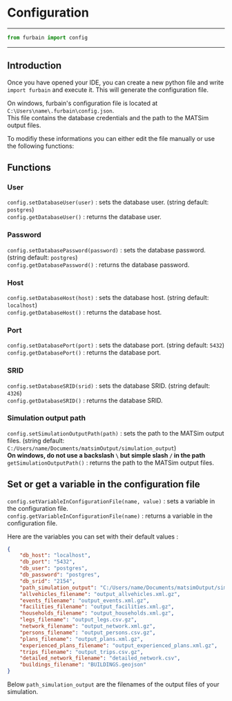 # Configuration

___

```python
from furbain import config
```
___

## Introduction

Once you have opened your IDE, you can create a new python file and write `import furbain` and execute it. This will generate the configuration file.  

On windows, furbain's configuration file is located at `C:\Users\name\.furbain\config.json`.  
This file contains the database credentials and the path to the MATSim output files.  

To modifiy these informations you can either edit the file manually or use the following functions:

## Functions

### User

`config.setDatabaseUser(user)` : sets the database user. (string default: `postgres`)  
`config.getDatabaseUser()` : returns the database user.  


### Password

`config.setDatabasePassword(password)` : sets the database password. (string default: `postgres`)  
`config.getDatabasePassword()` : returns the database password.  


### Host

`config.setDatabaseHost(host)` : sets the database host. (string default: `localhost`)  
`config.getDatabaseHost()` : returns the database host.  

### Port

`config.setDatabasePort(port)` : sets the database port. (string default: `5432`)  
`config.getDatabasePort()` : returns the database port.  

### SRID

`config.setDatabaseSRID(srid)` : sets the database SRID. (string default: `4326`)  
`config.getDatabaseSRID()` : returns the database SRID.  

### Simulation output path

`config.setSimulationOutputPath(path)` : sets the path to the MATSim output files. (string default: `C:/Users/name/Documents/matsimOutput/simulation_output`)  
**On windows, do not use a backslash `\` but simple slash `/` in the path**  
`getSimulationOutputPath()` : returns the path to the MATSim output files.  

## Set or get a variable in the configuration file

`config.setVariableInConfigurationFile(name, value)` : sets a variable in the configuration file.  
`config.getVariableInConfigurationFile(name)` : returns a variable in the configuration file.  

Here are the variables you can set with their default values :

```json
{
    "db_host": "localhost",
    "db_port": "5432",
    "db_user": "postgres",
    "db_password": "postgres",
    "db_srid": "2154",
    "path_simulation_output": "C:/Users/name/Documents/matsimOutput/simulation_output",
    "allvehicles_filename": "output_allvehicles.xml.gz",
    "events_filename": "output_events.xml.gz",
    "facilities_filename": "output_facilities.xml.gz",
    "households_filename": "output_households.xml.gz",
    "legs_filename": "output_legs.csv.gz",
    "network_filename": "output_network.xml.gz",
    "persons_filename": "output_persons.csv.gz",
    "plans_filename": "output_plans.xml.gz",
    "experienced_plans_filename": "output_experienced_plans.xml.gz",
    "trips_filename": "output_trips.csv.gz",
    "detailed_network_filename": "detailed_network.csv",
    "buildings_filename": "BUILDINGS.geojson"
}
```

Below `path_simulation_output` are the filenames of the output files of your simulation.
